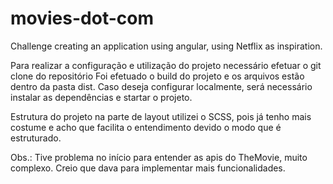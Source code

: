 # movies-dot-com
Challenge creating an application using angular, using Netflix as inspiration.

Para realizar a configuração e utilização do projeto necessário efetuar o git clone do repositório Foi efetuado o build do projeto e os arquivos estão dentro da pasta dist. Caso deseja configurar localmente, será necessário instalar as dependências e startar o projeto.

Estrutura do projeto na parte de layout utilizei o SCSS, pois já tenho mais costume e acho que facilita o entendimento devido o modo que é estruturado.

Obs.: Tive problema no início para entender as apis do TheMovie, muito complexo. Creio que dava para implementar mais funcionalidades.